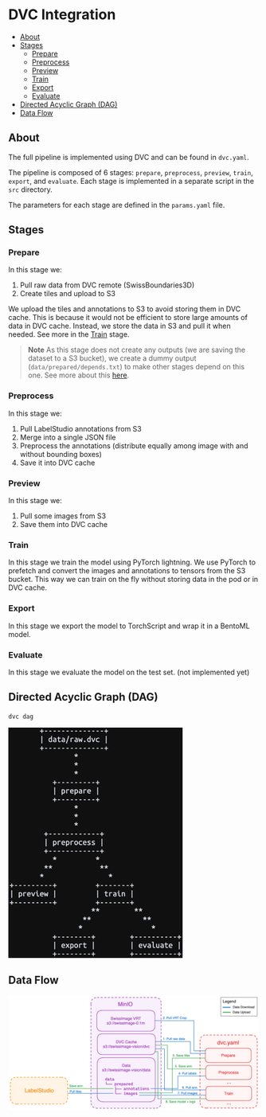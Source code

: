 # DVC Integration

- [About](#about)
- [Stages](#stages)
  - [Prepare](#prepare)
  - [Preprocess](#preprocess)
  - [Preview](#preview)
  - [Train](#train)
  - [Export](#export)
  - [Evaluate](#evaluate)
- [Directed Acyclic Graph (DAG)](#directed-acyclic-graph-dag)
- [Data Flow](#data-flow)

## About

The full pipeline is implemented using DVC and can be found in `dvc.yaml`.

The pipeline is composed of 6 stages: `prepare`, `preprocess`, `preview`, `train`, `export`, and `evaluate`. Each stage is implemented in a separate script in the `src` directory.

The parameters for each stage are defined in the `params.yaml` file.

## Stages

### Prepare

In this stage we:

1. Pull raw data from DVC remote (SwissBoundaries3D)
2. Create tiles and upload to S3

We upload the tiles and annotations to S3 to avoid storing them in DVC cache. This is because it would not be efficient to store large amounts of data in DVC cache. Instead, we store the data in S3 and pull it when needed. See more in the <a href="#train">Train</a> stage.

> **Note**
> As this stage does not create any outputs (we are saving the dataset to a S3 bucket), we create a dummy output (`data/prepared/depends.txt`) to make other stages depend on this one. See more about this [here](https://github.com/iterative/dvc/issues/8881).

### Preprocess

In this stage we:

1. Pull LabelStudio annotations from S3
2. Merge into a single JSON file
3. Preprocess the annotations (distribute equally among image with and without bounding boxes)
4. Save it into DVC cache

### Preview

In this stage we:

1. Pull some images from S3
2. Save them into DVC cache

### Train

In this stage we train the model using PyTorch lightning. We use PyTorch to prefetch and convert the images and annotations to tensors from the S3 bucket. This way we can train on the fly without storing data in the pod or in DVC cache.

### Export

In this stage we export the model to TorchScript and wrap it in a BentoML model.

### Evaluate

In this stage we evaluate the model on the test set. (not implemented yet)

## Directed Acyclic Graph (DAG)

```bash
dvc dag
```

<img src="../media/dag.png" width="350" />

## Data Flow

<img src="../media/data-flow.png" width="750" />
